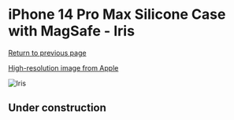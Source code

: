 # iPhone 14 Pro Max Silicone Case with MagSafe - Iris

[Return to previous page](/iphone_14)

[High-resolution image from Apple](https://store.storeimages.cdn-apple.com/8756/as-images.apple.com/is/MQUQ3?wid=4500&hei=4500&fmt=png)

<div style="width: 500px"><img src="/everyphone/MQUQ3.png" alt="Iris"></div>

## Under construction
